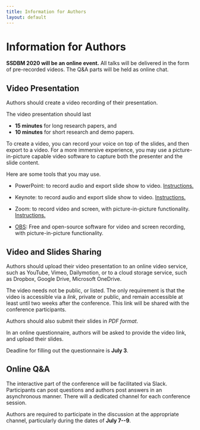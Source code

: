 ```yaml
---
title: Information for Authors
layout: default
---
```


# Information for Authors

**SSDBM 2020 will be an online event.**
All talks will be delivered in the form of pre-recorded videos. The Q&A parts will be held as online chat.


## Video Presentation

Authors should create a video recording of their presentation.

The video presentation should last
- **15 minutes** for long research papers, and 
- **10 minutes** for short research and demo papers.


To create a video, you can record your voice on top of the slides, and then export to a video.
For a more immersive experience, you may use a picture-in-picture capable video software to capture both the presenter and the slide content.

Here are some tools that you may use.

- PowerPoint: to record audio and export slide show to video. [Instructions.](https://support.microsoft.com/en-us/office/record-a-slide-show-with-narration-and-slide-timings-0b9502c6-5f6c-40ae-b1e7-e47d8741161c)

- Keynote: to record audio and export slide show to video. [Instructions.](https://support.apple.com/guide/keynote/record-audio-tan8a5df9cc5/mac)

- Zoom: to record video and screen, with picture-in-picture functionality. [Instructions.](https://support.zoom.us/hc/en-us/articles/201362473-Local-recording)

- [OBS](https://obsproject.com/): Free and open-source software for video and screen recording, with picture-in-picture functionality.


## Video and Slides Sharing

Authors should upload their video presentation to an online video service, such as YouTube, Vimeo, Dailymotion, or to a cloud storage service, such as Dropbox, Google Drive, Microsoft OneDrive.

The video needs not be public, or listed. The only requirement is that the video is accessible via a *link*, private or public, and remain accessible at least until two weeks after the conference. This link will be shared with the conference participants.

Authors should also submit their slides in *PDF format*.

In an online questionnaire, authors will be asked to provide the video link, and upload their slides.

Deadline for filling out the questionnaire is **July 3**.



## Online Q&A

The interactive part of the conference will be facilitated via Slack. Participants can post questions and authors post answers in an asynchronous manner. There will a dedicated channel for each conference session.

Authors are required to participate in the discussion at the appropriate channel, particularly during the dates of **July 7--9**.
